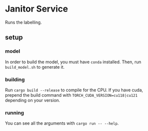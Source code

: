 # Janitor Service

Runs the labelling.

## setup

### model

In order to build the model, you must have `conda` installed. Then, run `build_model.sh` to generate it.

### building

Run `cargo build --release` to compile for the CPU. If you have cuda, prepend the build command with `TORCH_CUDA_VERSION=cu118|cu121` depending on your version.

### running

You can see all the arguments with `cargo run -- --help`.
